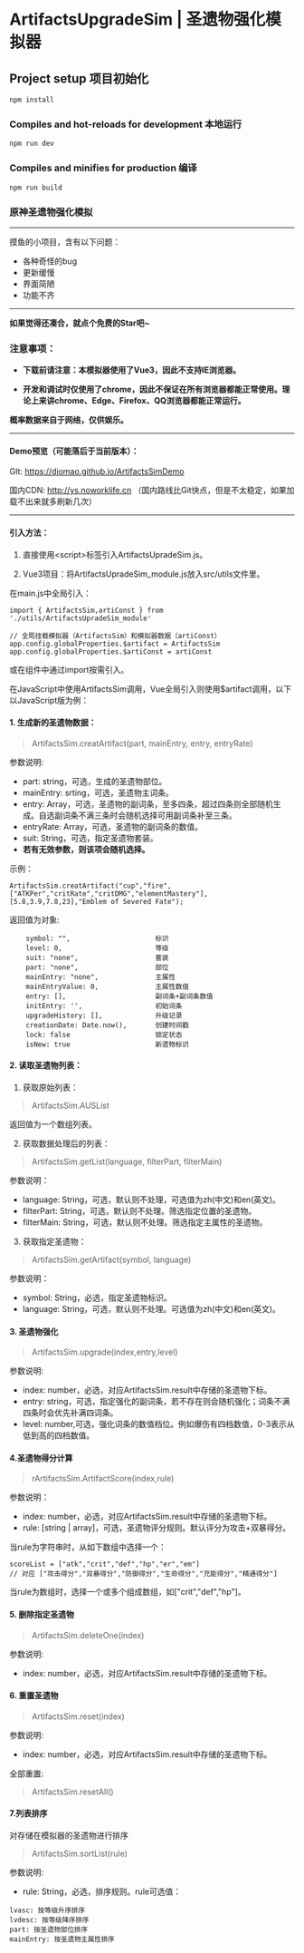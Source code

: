 # ArtifactsUpgradeSim | 圣遗物强化模拟器

## Project setup 项目初始化
```
npm install
```

### Compiles and hot-reloads for development 本地运行
```
npm run dev
```

### Compiles and minifies for production 编译
```
npm run build
```

### 原神圣遗物强化模拟

---

摸鱼的小项目，含有以下问题：
- 各种奇怪的bug
- 更新缓慢
- 界面简陋
- 功能不齐

---

**如果觉得还凑合，就点个免费的Star吧~**

### 注意事项：

- **下载前请注意：本模拟器使用了Vue3，因此不支持IE浏览器。**

- **开发和调试时仅使用了chrome，因此不保证在所有浏览器都能正常使用。理论上来讲chrome、Edge、Firefox、QQ浏览器都能正常运行。**


**概率数据来自于网络，仅供娱乐。**

---

#### Demo预览（可能落后于当前版本）：

GIt: https://diomao.github.io/ArtifactsSimDemo

国内CDN: http://ys.noworklife.cn （国内路线比Git快点，但是不太稳定，如果加载不出来就多刷新几次）

---

#### 引入方法：

1. 直接使用\<script\>标签引入ArtifactsUpradeSim.js。

2. Vue3项目：将ArtifactsUpradeSim_module.js放入src/utils文件里。

在main.js中全局引入：
```
import { ArtifactsSim,artiConst } from './utils/ArtifactsUpradeSim_module'

// 全局挂载模拟器（ArtifactsSim）和模拟器数据（artiConst）
app.config.globalProperties.$artifact = ArtifactsSim
app.config.globalProperties.$artiConst = artiConst
```

或在组件中通过import按需引入。

在JavaScript中使用ArtifactsSim调用，Vue全局引入则使用$artifact调用，以下以JavaScript版为例：

#### 1. 生成新的圣遗物数据：

> ArtifactsSim.creatArtifact(part, mainEntry, entry, entryRate)

参数说明:

- part: string，可选，生成的圣遗物部位。
- mainEntry: srting，可选，圣遗物主词条。
- entry: Array，可选，圣遗物的副词条，至多四条，超过四条则全部随机生成。自选副词条不满三条时会随机选择可用副词条补至三条。
- entryRate: Array，可选，圣遗物的副词条的数值。
- suit: String，可选，指定圣遗物套装。
- **若有无效参数，则该项会随机选择。**

示例：
```
ArtifactsSim.creatArtifact("cup","fire",["ATKPer","critRate","critDMG","elementMastery"],[5.8,3.9,7.8,23],"Emblem of Severed Fate");
```
返回值为对象:

```  
    symbol: "",                     标识
    level: 0,                       等级
    suit: "none",                   套装
    part: "none",                   部位
    mainEntry: "none",              主属性
    mainEntryValue: 0,              主属性数值
    entry: [],                      副词条+副词条数值
    initEntry: '',                  初始词条
    upgradeHistory: [],             升级记录
    creationDate: Date.now(),       创建时间戳
    lock: false                     锁定状态
    isNew: true                     新遗物标识
```

#### 2. 读取圣遗物列表：

1. 获取原始列表：

> ArtifactsSim.AUSList

返回值为一个数组列表。

2. 获取数据处理后的列表：

> ArtifactsSim.getList(language, filterPart, filterMain)

参数说明：

- language: String，可选，默认则不处理，可选值为zh(中文)和en(英文)。
- filterPart: String，可选，默认则不处理。筛选指定位置的圣遗物。
- filterMain: String，可选，默认则不处理。筛选指定主属性的圣遗物。

3. 获取指定圣遗物：

> ArtifactsSim.getArtifact(symbol, language)

参数说明：

- symbol: String，必选，指定圣遗物标识。
- language: String，可选，默认则不处理。可选值为zh(中文)和en(英文)。

####  3. 圣遗物强化

> ArtifactsSim.upgrade(index,entry,level)

参数说明:

- index: number，必选，对应ArtifactsSim.result中存储的圣遗物下标。
- entry: string，可选，指定强化的副词条，若不存在则会随机强化；词条不满四条时会优先补满四词条。
- level: number,可选，强化词条的数值档位。例如爆伤有四档数值，0-3表示从低到高的四档数值。

#### 4.圣遗物得分计算

> rArtifactsSim.ArtifactScore(index,rule)

参数说明：

- index: number，必选，对应ArtifactsSim.result中存储的圣遗物下标。
- rule: [string | array]，可选，圣遗物评分规则。默认评分为攻击+双暴得分。

当rule为字符串时，从如下数组中选择一个：
> 
    scoreList = ["atk","crit","def","hp","er","em"]
    // 对应 ["攻击得分","双暴得分","防御得分","生命得分","充能得分","精通得分"]

当rule为数组时，选择一个或多个组成数组，如["crit","def","hp"]。


#### 5. 删除指定圣遗物

> ArtifactsSim.deleteOne(index)

参数说明:

- index: number，必选，对应ArtifactsSim.result中存储的圣遗物下标。

#### 6. 重置圣遗物

> ArtifactsSim.reset(index)

参数说明:

- index: number，必选，对应ArtifactsSim.result中存储的圣遗物下标。

全部重置:

> ArtifactsSim.resetAll()

#### 7.列表排序

对存储在模拟器的圣遗物进行排序

> ArtifactsSim.sortList(rule)

参数说明:

- rule: String，必选，排序规则。rule可选值：
```
lvasc: 按等级升序排序
lvdesc: 按等级降序排序
part: 按圣遗物部位排序
mainEntry: 按圣遗物主属性排序
```